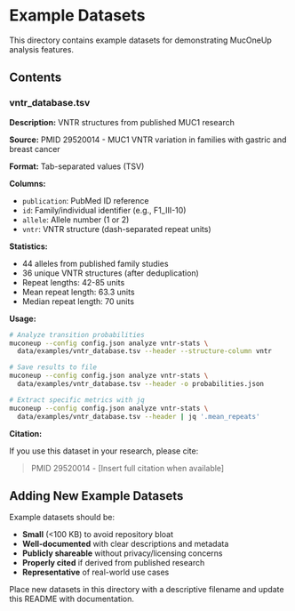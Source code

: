 # Example Datasets

This directory contains example datasets for demonstrating MucOneUp analysis features.

## Contents

### vntr_database.tsv

**Description:** VNTR structures from published MUC1 research

**Source:** PMID 29520014 - MUC1 VNTR variation in families with gastric and breast cancer

**Format:** Tab-separated values (TSV)

**Columns:**
- `publication`: PubMed ID reference
- `id`: Family/individual identifier (e.g., F1_III-10)
- `allele`: Allele number (1 or 2)
- `vntr`: VNTR structure (dash-separated repeat units)

**Statistics:**
- 44 alleles from published family studies
- 36 unique VNTR structures (after deduplication)
- Repeat lengths: 42-85 units
- Mean repeat length: 63.3 units
- Median repeat length: 70 units

**Usage:**

```bash
# Analyze transition probabilities
muconeup --config config.json analyze vntr-stats \
  data/examples/vntr_database.tsv --header --structure-column vntr

# Save results to file
muconeup --config config.json analyze vntr-stats \
  data/examples/vntr_database.tsv --header -o probabilities.json

# Extract specific metrics with jq
muconeup --config config.json analyze vntr-stats \
  data/examples/vntr_database.tsv --header | jq '.mean_repeats'
```

**Citation:**

If you use this dataset in your research, please cite:

> PMID 29520014 - [Insert full citation when available]

## Adding New Example Datasets

Example datasets should be:

- **Small** (<100 KB) to avoid repository bloat
- **Well-documented** with clear descriptions and metadata
- **Publicly shareable** without privacy/licensing concerns
- **Properly cited** if derived from published research
- **Representative** of real-world use cases

Place new datasets in this directory with a descriptive filename and update this README with documentation.

